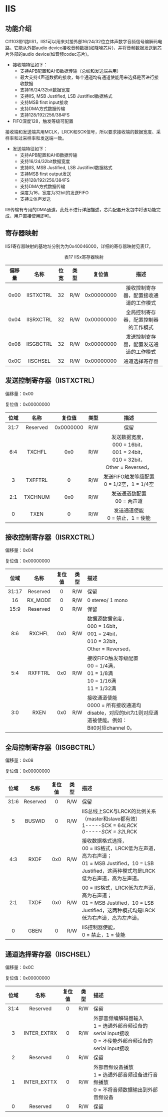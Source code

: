 # IIS

## 功能介绍

CI1103带1路IIS1，IIS1可以用来对接外部16/24/32位立体声数字音频信号编解码电路。它能从外部audio device接收音频数据(如降噪芯片)，并将音频数据发送到芯片外部的audio device(如音频codec芯片)。

* 接收端特征如下：
    * 支持APB配置和AHB数据传输（总线和发送端共用）
    * 最大支持4声道数据的接收，每个通道均有通道使能用来选择是否进行接收数据
    * 支持16/24/32bit数据宽度
    * 支持IIS, MSB Justified, LSB Justified数据格式
    * 支持MSB first input接收
    * 支持DMA方式数据传输
    * 支持128/192/256/384FS
 * FIFO深度128，触发等级可配置

接收端和发送端共用MCLK，LRCK和SCK信号，所以要求接收端的数据宽度、采样率和过采样率和发送端一致。
 * 发送端特征如下：
    * 支持APB配置和AHB数据传输
    * 支持16/24/32bit数据宽度
    * 支持IIS, MSB Justified, LSB Justified数据格式
    * 支持MSB first output发送
    * 支持128/192/256/384FS
    * 支持DMA方式数据传输
    * 深度为16，宽度为32bit的发送FIFO
    * 支持立体声发送

IIS传输有专用的DMA通道，此处不进行详细描述，芯片配套开发包中将该功能完成，用户直接使用即可。

## 寄存器映射

IIS1寄存器映射的基地址分别为为0x40046000，详细的寄存器映射见表17。

<div align=center>表17 IISx寄存器映射</div>

<center>

偏移量 | 名称 | 位宽 | 类型 | 复位值 | 描述
:--: | :--: | :--: | :--: | :--: | :--:
0x00 | IISTXCTRL | 32 | R/W | 0x00000000 | 接收控制寄存器，配置接收通道的工作模式
0x04 | IISRXCTRL | 32 | R/W | 0x00000000 | 全局控制寄存器，配置控制器的工作模式
0x08 | IISGBCTRL | 32 | R/W | 0x00000000 | 发送控制寄存器，配置发送通道的工作模式
0x0C | IISCHSEL | 32 | R/W | 0x00000000 | 通道选择寄存器

</center>

## 发送控制寄存器（IISTXCTRL）

偏移量：0x00

复位值：0x00000000

<center>

位域 | 名称 | 复位值 | 类型 | 描述
:--: | :--: | :--: | :--: | :--:
31:7 | Reserved | 0x0000000 | R/W | 保留
6:4 | TXCHFL | 0x0 | R/W | 发送数据宽度，<br>000 = 16bit，<br>001 = 24bit，<br>010 = 32bit，<br>Other = Reversed，
3 | TXFFTRL | 0 | R/W | 发送FIFO触发等级配置<br>0 = 1/2空，1 = 1/4空
2:1 | TXCHNUM | 0x0 | R/W | 发送通道数配置<br>00 = 两声道
0 | TXEN | 0 | R/W | 发送通道使能<br>0 = 禁止，1 = 使能

</center>

## 接收控制寄存器（IISRXCTRL）

偏移量：0x04

复位值：0x00000000

<center>

位域 | 名称 | 复位值 | 类型 | 描述
:--: | :--: | :--: | :--: | :--
31:17 | Reserved | 0 | R/W | 保留
16 | RX_MODE  | 0 | R/W | 0 stereo/ 1 mono
15:9 | Reserved | 0 | R/W | 保留
8:6 | RXCHFL | 0x0 | R/W | 数据源数据宽度，<br>000 = 16bit，<br>001 = 24bit，<br>010 = 32bit，<br>Other = Reversed，
5:4 | RXFFTRL | 0x0 | R/W | 接收FIFO触发等级配置<br>00 = 1/4满，<br>01 = 1/8满<br>10 = 1/16满<br>11 = 1/32满
3:0 | RXEN | 0x0 | R/W | 接收通道使能<br>0000 = 所有接收通道均disable，对应的bit为1则对应通道被使能。例如：<br>Bit0对应channel 0。

</center>

## 全局控制寄存器（IISGBCTRL）

偏移量：0x08

复位值：0x00000000

<center>

位域 | 名称 | 复位值 | 类型 | 描述
:--: | :--: | :--: | :--: | :--
31:6 | Reserved | 0 | R/W | 保留
5 | BUSWID | 0 | R/W | IIS总线上SCK与LRCK的比例关系（master和slave都有效）<br>1-----SCK = 64*LRCK<br>0-----SCK = 32*LRCK
4:3 | RXDF | 0x0 | R/W | 接收数据格式选择，<br>00 = IIS格式，LRCK低为左声道，高为右声道；<br>01 = MSB Justified，10 = LSB Justified，这两种模式均是LRCK低为右声道，高为左声道。
2:1 | TXDF | 0x0 | R/W | 00 = IIS格式，LRCK低为左声道，高为右声道；<br>01 = MSB Justified，10 = LSB Justified，这两种模式均是LRCK低为右声道，高为左声道。
0 | GBEN | 0 | R/W | IIS控制器使能，<br>0 = 禁止，1 = 使能

</center>

## 通道选择寄存器（IISCHSEL）

偏移量：0x0C

复位值：0x00000000

<center>

位域 | 名称 | 复位值 | 类型 | 描述
:--: | :--: | :--: | :--: | :--
31:4 | Reserved | 0 | R/W | 保留
3 | INTER_EXTRX | 0 | R/W | 外部音频编解码器输入<br>1 = 选通外部音频设备的serial input接收<br>0 = 不使能外部音频设备的serial input接收
2 | Reserved | 0 | R/W | 保留
1 | INTER_EXTTX | 0 | R/W | 外部音频设备播放<br>1 = 选通外部音频设备进行音频播放<br>0 = 不将音频数据输出到外部音频设备
0 | Reserved | 0 | R/W | 保留

</center>